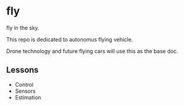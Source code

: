 # fly
fly in the sky.

This repo is dedicated to autonomus flying vehicle.

Drone technology and future flying cars will use this as the base doc.

## Lessons

* Control
* Sensors
* Estimation
